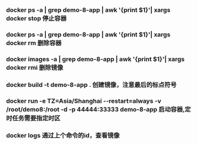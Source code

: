 ### docker ps -a | grep demo-8-app | awk '{print $1}'| xargs docker stop 停止容器
### docker ps -a | grep demo-8-app | awk '{print $1}'| xargs docker rm 删除容器
### docker images -a | grep demo-8-app | awk '{print $1}'| xargs docker rmi 删除镜像
### docker build -t demo-8-app .    创建镜像，注意最后的标点符号
### docker run -e TZ=Asia/Shanghai --restart=always -v /root/demo8:/root -d -p 44444:33333 demo-8-app  启动容器,定时任务需要指定时区
### docker logs  通过上个命令的id，查看镜像